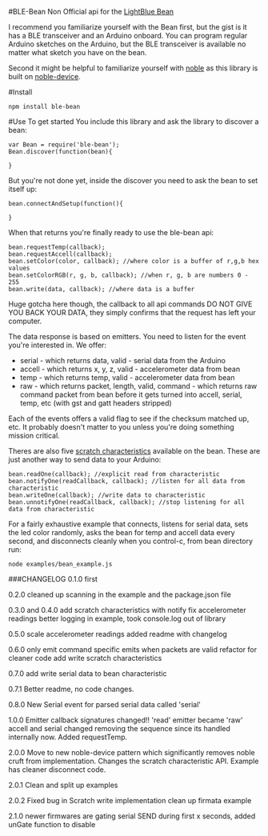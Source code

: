 #BLE-Bean
Non Official api for the [LightBlue Bean]( http://punchthrough.com/bean/)

I recommend you familiarize yourself with the Bean first, but the gist is it has a BLE transceiver and an Arduino onboard. You can program regular Arduino sketches on the Arduino, but the BLE transceiver is available no matter what sketch you have on the bean.

Second it might be helpful to familiarize yourself with [noble](https://www.npmjs.com/package/noble) as this library is built on [noble-device](https://www.npmjs.com/package/noble-device).

#Install
```
npm install ble-bean
```
#Use
To get started You include this library and ask the library to discover a bean:
```
var Bean = require('ble-bean');
Bean.discover(function(bean){

}
```

But you're not done yet, inside the discover you need to ask the bean to set itself up:
```
bean.connectAndSetup(function(){

}
```

When that returns you're finally ready to use the ble-bean api:
```
bean.requestTemp(callback);
bean.requestAccell(callback);
bean.setColor(color, callback); //where color is a buffer of r,g,b hex values
bean.setColorRGB(r, g, b, callback); //when r, g, b are numbers 0 - 255
bean.write(data, callback); //where data is a buffer
```
Huge gotcha here though, the callback to all api commands DO NOT GIVE YOU BACK YOUR DATA, they simply confirms that the request has left your computer.

The data response is based on emitters. You need to listen for the event you're interested in. We offer:

* serial - which returns data, valid - serial data from the Arduino
* accell - which returns x, y, z, valid - accelerometer data from bean
* temp - which returns temp, valid - accelerometer data from bean
* raw - which returns packet, length, valid, command - which returns raw command packet from bean before it gets turned into accell, serial, temp, etc (with gst and gatt headers stripped)

Each of the events offers a valid flag to see if the checksum matched up, etc. It probably doesn't matter to you unless you're doing something mission critical.

Theres are also five [scratch characteristics](https://punchthrough.com/bean/arduino-users-guide/#scratch_characteristics) available on the bean. These are just another way to send data to your Arduino:
```
bean.readOne(callback); //explicit read from characteristic
bean.notifyOne(readCallback, callback); //listen for all data from characteristic
bean.writeOne(callback); //write data to characteristic
bean.unnotifyOne(readCallback, callback); //stop listening for all data from characteristic
```

For a fairly exhaustive example that connects, listens for serial data, sets the led color randomly, asks the bean for temp and accell data every second, and disconnects cleanly when you control-c, from bean directory run:
```
node examples/bean_example.js
```



###CHANGELOG
0.1.0
first

0.2.0
cleaned up scanning in the example and the package.json file

0.3.0 and 0.4.0
add scratch characteristics with notify
fix accelerometer readings
better logging in example, took console.log out of library

0.5.0
scale accelerometer readings
added readme with changelog

0.6.0
only emit command specific emits when packets are valid
refactor for cleaner code
add write scratch characteristics

0.7.0
add write serial data to bean characteristic

0.7.1
Better readme, no code changes.

0.8.0
New Serial event for parsed serial data called 'serial'

1.0.0
Emitter callback signatures changed!!
'read' emitter became 'raw'
accell and serial changed removing the sequence since its handled internally now.
Added requestTemp.

2.0.0
Move to new noble-device pattern which significantly removes noble cruft from implementation.
Changes the scratch characteristic API.
Example has cleaner disconnect code.

2.0.1
Clean and split up examples

2.0.2
Fixed bug in Scratch write implementation
clean up firmata example

2.1.0
newer firmwares are gating serial SEND during first x seconds, added unGate function to disable